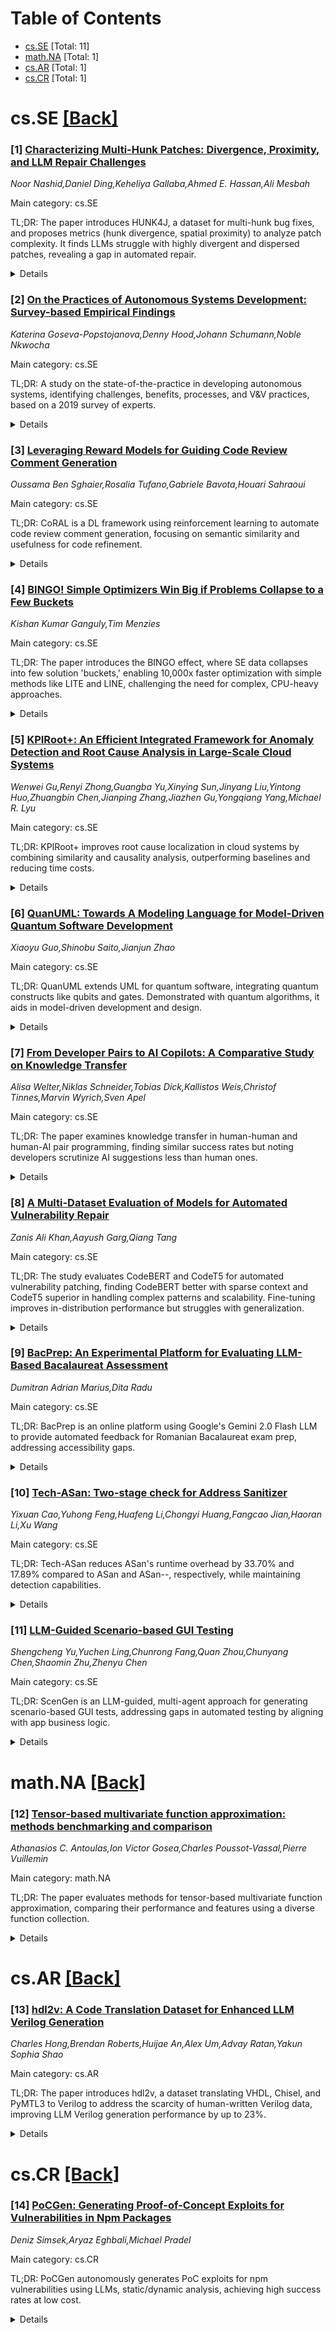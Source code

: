 <div id=toc></div>

# Table of Contents

- [cs.SE](#cs.SE) [Total: 11]
- [math.NA](#math.NA) [Total: 1]
- [cs.AR](#cs.AR) [Total: 1]
- [cs.CR](#cs.CR) [Total: 1]


<div id='cs.SE'></div>

# cs.SE [[Back]](#toc)

### [1] [Characterizing Multi-Hunk Patches: Divergence, Proximity, and LLM Repair Challenges](https://arxiv.org/abs/2506.04418)
*Noor Nashid,Daniel Ding,Keheliya Gallaba,Ahmed E. Hassan,Ali Mesbah*

Main category: cs.SE

TL;DR: The paper introduces HUNK4J, a dataset for multi-hunk bug fixes, and proposes metrics (hunk divergence, spatial proximity) to analyze patch complexity. It finds LLMs struggle with highly divergent and dispersed patches, revealing a gap in automated repair.


<details>
  <summary>Details</summary>
Motivation: Multi-hunk bugs are common but underrepresented in automated repair. Existing techniques focus on single-hunk fixes, ignoring the complexity of coordinating changes across code.

Method: Characterized HUNK4J (372 real-world defects), proposed hunk divergence (lexical, structural, file-level differences) and spatial proximity (patch distribution). Tested six LLMs.

Result: LLM success rates decline with higher divergence and spatial dispersion. No model succeeded in the most dispersed Fragment class.

Conclusion: Highlights a gap in LLM capabilities for multi-hunk repairs and calls for divergence-aware strategies.

Abstract: Multi-hunk bugs, where fixes span disjoint regions of code, are common in
practice, yet remain underrepresented in automated repair. Existing techniques
and benchmarks pre-dominantly target single-hunk scenarios, overlooking the
added complexity of coordinating semantically related changes across the
codebase. In this work, we characterize HUNK4J, a dataset of multi-hunk patches
derived from 372 real-world defects. We propose hunk divergence, a metric that
quantifies the variation among edits in a patch by capturing lexical,
structural, and file-level differences, while incorporating the number of hunks
involved. We further define spatial proximity, a classification that models how
hunks are spatially distributed across the program hierarchy. Our empirical
study spanning six LLMs reveals that model success rates decline with increased
divergence and spatial dispersion. Notably, when using the LLM alone, no model
succeeds in the most dispersed Fragment class. These findings highlight a
critical gap in LLM capabilities and motivate divergence-aware repair
strategies.

</details>


### [2] [On the Practices of Autonomous Systems Development: Survey-based Empirical Findings](https://arxiv.org/abs/2506.04438)
*Katerina Goseva-Popstojanova,Denny Hood,Johann Schumann,Noble Nkwocha*

Main category: cs.SE

TL;DR: A study on the state-of-the-practice in developing autonomous systems, identifying challenges, benefits, processes, and V&V practices, based on a 2019 survey of experts.


<details>
  <summary>Details</summary>
Motivation: Lack of information on autonomous systems development practices due to dynamic applications and proprietary constraints.

Method: Anonymous online survey in 2019 with experts in autonomous systems and/or MBSwE.

Result: Data on autonomous systems' development practices, challenges, benefits, and V&V methods.

Conclusion: Ongoing study aims to track evolution of autonomous systems development practices over time.

Abstract: Autonomous systems have gained an important role in many industry domains and
are beginning to change everyday life. However, due to dynamically emerging
applications and often proprietary constraints, there is a lack of information
about the practice of developing autonomous systems. This paper presents the
first part of the longitudinal study focused on establishing
state-of-the-practice, identifying and quantifying the challenges and benefits,
identifying the processes and standards used, and exploring verification and
validation (V&V) practices used for the development of autonomous systems. The
results presented in this paper are based on data about software systems that
have autonomous functionality and may employ model-based software engineering
(MBSwE) and reuse. These data were collected using an anonymous online survey
that was administered in 2019 and were provided by experts with experience in
development of autonomous systems and /or the use of MBSwE. Our current work is
focused on repeating the survey to collect more recent data and discover how
the development of autonomous systems has evolved over time.

</details>


### [3] [Leveraging Reward Models for Guiding Code Review Comment Generation](https://arxiv.org/abs/2506.04464)
*Oussama Ben Sghaier,Rosalia Tufano,Gabriele Bavota,Houari Sahraoui*

Main category: cs.SE

TL;DR: CoRAL is a DL framework using reinforcement learning to automate code review comment generation, focusing on semantic similarity and usefulness for code refinement.


<details>
  <summary>Details</summary>
Motivation: Code review is time-consuming and subjective; automating it with DL can improve efficiency and consistency.

Method: CoRAL uses reinforcement learning with a reward mechanism based on comment semantics and usefulness for code refinement.

Result: CoRAL outperforms baseline techniques in generating meaningful and useful review comments.

Conclusion: CoRAL effectively automates code review comment generation, enhancing the review process.

Abstract: Code review is a crucial component of modern software development, involving
the evaluation of code quality, providing feedback on potential issues, and
refining the code to address identified problems. Despite these benefits, code
review can be rather time consuming, and influenced by subjectivity and human
factors. For these reasons, techniques to (partially) automate the code review
process have been proposed in the literature. Among those, the ones exploiting
deep learning (DL) are able to tackle the generative aspect of code review, by
commenting on a given code as a human reviewer would do (i.e., comment
generation task) or by automatically implementing code changes required to
address a reviewer's comment (i.e., code refinement task). In this paper, we
introduce CoRAL, a deep learning framework automating review comment generation
by exploiting reinforcement learning with a reward mechanism considering both
the semantics of the generated comments as well as their usefulness as input
for other models automating the code refinement task. The core idea is that if
the DL model generates comments that are semantically similar to the expected
ones or can be successfully implemented by a second model specialized in code
refinement, these comments are likely to be meaningful and useful, thus
deserving a high reward in the reinforcement learning framework. We present
both quantitative and qualitative comparisons between the comments generated by
CoRAL and those produced by the latest baseline techniques, highlighting the
effectiveness and superiority of our approach.

</details>


### [4] [BINGO! Simple Optimizers Win Big if Problems Collapse to a Few Buckets](https://arxiv.org/abs/2506.04509)
*Kishan Kumar Ganguly,Tim Menzies*

Main category: cs.SE

TL;DR: The paper introduces the BINGO effect, where SE data collapses into few solution 'buckets,' enabling 10,000x faster optimization with simple methods like LITE and LINE, challenging the need for complex, CPU-heavy approaches.


<details>
  <summary>Details</summary>
Motivation: Traditional multi-objective optimization in SE is slow and complex. The BINGO effect reveals that SE data occupies a small fraction of possible solutions, simplifying optimization.

Method: The authors analyze 39 SE problems to demonstrate the BINGO effect. They develop new algorithms (LITE and LINE) that use simple stochastic selection, outperforming complex optimizers like DEHB.

Result: The methods achieve 10,000x faster optimization with comparable effectiveness to state-of-the-art techniques.

Conclusion: The BINGO effect explains why simple methods work well in SE and challenges the necessity of resource-intensive optimization. Data and code are publicly available.

Abstract: Traditional multi-objective optimization in software engineering (SE) can be
slow and complex. This paper introduces the BINGO effect: a novel phenomenon
where SE data surprisingly collapses into a tiny fraction of possible solution
"buckets" (e.g., only 100 used from 4,096 expected).
  We show the BINGO effect's prevalence across 39 optimization in SE problems.
Exploiting this, we optimize 10,000 times faster than state-of-the-art methods,
with comparable effectiveness. Our new algorithms (LITE and LINE), demonstrate
that simple stochastic selection can match complex optimizers like DEHB. This
work explains why simple methods succeed in SE-real data occupies a small
corner of possibilities-and guides when to apply them, challenging the need for
CPU-heavy optimization.
  Our data and code are public at GitHub (see anon-artifacts/bingo).

</details>


### [5] [KPIRoot+: An Efficient Integrated Framework for Anomaly Detection and Root Cause Analysis in Large-Scale Cloud Systems](https://arxiv.org/abs/2506.04569)
*Wenwei Gu,Renyi Zhong,Guangba Yu,Xinying Sun,Jinyang Liu,Yintong Huo,Zhuangbin Chen,Jianping Zhang,Jiazhen Gu,Yongqiang Yang,Michael R. Lyu*

Main category: cs.SE

TL;DR: KPIRoot+ improves root cause localization in cloud systems by combining similarity and causality analysis, outperforming baselines and reducing time costs.


<details>
  <summary>Details</summary>
Motivation: Traditional methods for root cause localization in cloud systems are ineffective in complex environments, and deep learning approaches face computational and interpretability challenges.

Method: KPIRoot+ combines similarity and causality analysis, using symbolic aggregate approximation for efficient KPI representation, and addresses limitations of its predecessor.

Result: KPIRoot+ outperforms eight baselines by 2.9% to 35.7% and reduces time cost by 34.7%.

Conclusion: KPIRoot+ is an efficient solution for root cause localization in cloud systems, validated in a large-scale production environment.

Abstract: To ensure the reliability of cloud systems, their performance is monitored
using KPIs (key performance indicators). When issues arise, root cause
localization identifies KPIs responsible for service degradation, aiding in
quick diagnosis and resolution. Traditional methods rely on similarity
calculations, which can be ineffective in complex, interdependent cloud
environments. While deep learning-based approaches model these dependencies
better, they often face challenges such as high computational demands and lack
of interpretability.
  To address these issues, KPIRoot is proposed as an efficient method combining
similarity and causality analysis. It uses symbolic aggregate approximation for
compact KPI representation, improving analysis efficiency. However, deployment
in Cloud H revealed two drawbacks: 1) threshold-based anomaly detection misses
some performance anomalies, and 2) SAX representation fails to capture
intricate variation trends. KPIRoot+ addresses these limitations, outperforming
eight state-of-the-art baselines by 2.9% to 35.7%, while reducing time cost by
34.7%. We also share our experience deploying KPIRoot in a large-scale cloud
provider's production environment.

</details>


### [6] [QuanUML: Towards A Modeling Language for Model-Driven Quantum Software Development](https://arxiv.org/abs/2506.04639)
*Xiaoyu Guo,Shinobu Saito,Jianjun Zhao*

Main category: cs.SE

TL;DR: QuanUML extends UML for quantum software, integrating quantum constructs like qubits and gates. Demonstrated with quantum algorithms, it aids in model-driven development and design.


<details>
  <summary>Details</summary>
Motivation: To address the lack of modeling tools for quantum software systems by extending UML with quantum-specific constructs.

Method: Extends UML with quantum elements (qubits, gates) and applies it to quantum algorithms like Efficient Long-Range Entanglement and Shor's Algorithm.

Result: QuanUML successfully models quantum and hybrid systems, offering a structured framework for quantum software design.

Conclusion: QuanUML is a practical tool for quantum software development, with potential for future enhancements.

Abstract: This paper introduces QuanUML, an extension of the Unified Modeling Language
(UML) tailored for quantum software systems. QuanUML integrates
quantum-specific constructs, such as qubits and quantum gates, into the UML
framework, enabling the modeling of both quantum and hybrid quantum-classical
systems. We apply QuanUML to Efficient Long-Range Entanglement using Dynamic
Circuits and Shor's Algorithm, demonstrating its utility in designing and
visualizing quantum algorithms. Our approach supports model-driven development
of quantum software and offers a structured framework for quantum software
design. We also highlight its advantages over existing methods and discuss
future improvements.

</details>


### [7] [From Developer Pairs to AI Copilots: A Comparative Study on Knowledge Transfer](https://arxiv.org/abs/2506.04785)
*Alisa Welter,Niklas Schneider,Tobias Dick,Kallistos Weis,Christof Tinnes,Marvin Wyrich,Sven Apel*

Main category: cs.SE

TL;DR: The paper examines knowledge transfer in human-human and human-AI pair programming, finding similar success rates but noting developers scrutinize AI suggestions less than human ones.


<details>
  <summary>Details</summary>
Motivation: To understand how knowledge transfer differs between human-human and human-AI pair programming, given the rise of AI coding assistants like GitHub Copilot.

Method: An empirical study comparing developer pairs without AI support to individuals using GitHub Copilot, using an extended knowledge transfer framework and semi-automated evaluation.

Result: Similar frequency of successful knowledge transfer episodes in both settings, but developers scrutinize AI suggestions less and Copilot can remind developers of overlooked details.

Conclusion: AI coding assistants like GitHub Copilot can facilitate knowledge transfer but require careful scrutiny to match human pair programming effectiveness.

Abstract: Knowledge transfer is fundamental to human collaboration and is therefore
common in software engineering. Pair programming is a prominent instance. With
the rise of AI coding assistants, developers now not only work with human
partners but also, as some claim, with AI pair programmers. Although studies
confirm knowledge transfer during human pair programming, its effectiveness
with AI coding assistants remains uncertain. To analyze knowledge transfer in
both human-human and human-AI settings, we conducted an empirical study where
developer pairs solved a programming task without AI support, while a separate
group of individual developers completed the same task using the AI coding
assistant GitHub Copilot. We extended an existing knowledge transfer framework
and employed a semi-automated evaluation pipeline to assess differences in
knowledge transfer episodes across both settings. We found a similar frequency
of successful knowledge transfer episodes and overlapping topical categories
across both settings. Two of our key findings are that developers tend to
accept GitHub Copilot's suggestions with less scrutiny than those from human
pair programming partners, but also that GitHub Copilot can subtly remind
developers of important code details they might otherwise overlook.

</details>


### [8] [A Multi-Dataset Evaluation of Models for Automated Vulnerability Repair](https://arxiv.org/abs/2506.04987)
*Zanis Ali Khan,Aayush Garg,Qiang Tang*

Main category: cs.SE

TL;DR: The study evaluates CodeBERT and CodeT5 for automated vulnerability patching, finding CodeBERT better with sparse context and CodeT5 superior in handling complex patterns and scalability. Fine-tuning improves in-distribution performance but struggles with generalization.


<details>
  <summary>Details</summary>
Motivation: To address the underexplored area of vulnerability patching in Automated Program Repair (APR) and assess the effectiveness of pre-trained language models like CodeBERT and CodeT5.

Method: Evaluated CodeBERT and CodeT5 across six datasets and four languages, testing accuracy and generalization to unknown vulnerabilities, including fine-tuned models on in-distribution and out-of-distribution data.

Result: CodeBERT performs better in fragmented/sparse contexts, while CodeT5 excels in complex patterns and scalability. Fine-tuning improves in-distribution performance but models struggle with generalization.

Conclusion: The study benchmarks model performance, identifies generalization challenges, and provides insights for advancing automated vulnerability patching in real-world security applications.

Abstract: Software vulnerabilities pose significant security threats, requiring
effective mitigation. While Automated Program Repair (APR) has advanced in
fixing general bugs, vulnerability patching, a security-critical aspect of APR
remains underexplored. This study investigates pre-trained language models,
CodeBERT and CodeT5, for automated vulnerability patching across six datasets
and four languages. We evaluate their accuracy and generalization to unknown
vulnerabilities. Results show that while both models face challenges with
fragmented or sparse context, CodeBERT performs comparatively better in such
scenarios, whereas CodeT5 excels in capturing complex vulnerability patterns.
CodeT5 also demonstrates superior scalability. Furthermore, we test fine-tuned
models on both in-distribution (trained) and out-of-distribution (unseen)
datasets. While fine-tuning improves in-distribution performance, models
struggle to generalize to unseen data, highlighting challenges in robust
vulnerability detection. This study benchmarks model performance, identifies
limitations in generalization, and provides actionable insights to advance
automated vulnerability patching for real-world security applications.

</details>


### [9] [BacPrep: An Experimental Platform for Evaluating LLM-Based Bacalaureat Assessment](https://arxiv.org/abs/2506.04989)
*Dumitran Adrian Marius,Dita Radu*

Main category: cs.SE

TL;DR: BacPrep is an online platform using Google's Gemini 2.0 Flash LLM to provide automated feedback for Romanian Bacalaureat exam prep, addressing accessibility gaps.


<details>
  <summary>Details</summary>
Motivation: To tackle the lack of quality exam preparation and feedback for students in remote or underserved areas.

Method: Uses official exam questions and grading schemes with Gemini 2.0 Flash for automated feedback, collecting student solutions and LLM outputs for validation.

Result: Currently operational, focusing on data collection for expert validation to assess LLM feasibility and accuracy.

Conclusion: BacPrep aims to validate LLM use in exam feedback before reliable deployment, detailing design, ethics, and validation plans.

Abstract: Accessing quality preparation and feedback for the Romanian Bacalaureat exam
is challenging, particularly for students in remote or underserved areas. This
paper introduces BacPrep, an experimental online platform exploring Large
Language Model (LLM) potential for automated assessment, aiming to offer a
free, accessible resource. Using official exam questions from the last 5 years,
BacPrep employs one of Google's newest models, Gemini 2.0 Flash (released Feb
2025), guided by official grading schemes, to provide experimental feedback.
Currently operational, its primary research function is collecting student
solutions and LLM outputs. This focused dataset is vital for planned expert
validation to rigorously evaluate the feasibility and accuracy of this
cutting-edge LLM in the specific Bacalaureat context before reliable
deployment. We detail the design, data strategy, status, validation plan, and
ethics.

</details>


### [10] [Tech-ASan: Two-stage check for Address Sanitizer](https://arxiv.org/abs/2506.05022)
*Yixuan Cao,Yuhong Feng,Huafeng Li,Chongyi Huang,Fangcao Jian,Haoran Li,Xu Wang*

Main category: cs.SE

TL;DR: Tech-ASan reduces ASan's runtime overhead by 33.70% and 17.89% compared to ASan and ASan--, respectively, while maintaining detection capabilities.


<details>
  <summary>Details</summary>
Motivation: ASan's high runtime overhead limits its efficiency in large software testing, and existing methods either fail to eliminate redundant checks or compromise safety.

Method: Tech-ASan introduces a two-stage check algorithm using magic value comparison, an optimizer for redundant checks, and implementation on LLVM.

Result: Tech-ASan shows reduced overhead and detects fewer false negatives than ASan and ASan--.

Conclusion: Tech-ASan effectively balances performance and safety, making it a superior alternative for memory error detection.

Abstract: Address Sanitizer (ASan) is a sharp weapon for detecting memory safety
violations, including temporal and spatial errors hidden in C/C++ programs
during execution. However, ASan incurs significant runtime overhead, which
limits its efficiency in testing large software. The overhead mainly comes from
sanitizer checks due to the frequent and expensive shadow memory access. Over
the past decade, many methods have been developed to speed up ASan by
eliminating and accelerating sanitizer checks, however, they either fail to
adequately eliminate redundant checks or compromise detection capabilities. To
address this issue, this paper presents Tech-ASan, a two-stage check based
technique to accelerate ASan with safety assurance. First, we propose a novel
two-stage check algorithm for ASan, which leverages magic value comparison to
reduce most of the costly shadow memory accesses. Second, we design an
efficient optimizer to eliminate redundant checks, which integrates a novel
algorithm for removing checks in loops. Third, we implement Tech-ASan as a
memory safety tool based on the LLVM compiler infrastructure. Our evaluation
using the SPEC CPU2006 benchmark shows that Tech-ASan outperforms the
state-of-the-art methods with 33.70% and 17.89% less runtime overhead than ASan
and ASan--, respectively. Moreover, Tech-ASan detects 56 fewer false negative
cases than ASan and ASan-- when testing on the Juliet Test Suite under the same
redzone setting.

</details>


### [11] [LLM-Guided Scenario-based GUI Testing](https://arxiv.org/abs/2506.05079)
*Shengcheng Yu,Yuchen Ling,Chunrong Fang,Quan Zhou,Chunyang Chen,Shaomin Zhu,Zhenyu Chen*

Main category: cs.SE

TL;DR: ScenGen is an LLM-guided, multi-agent approach for generating scenario-based GUI tests, addressing gaps in automated testing by aligning with app business logic.


<details>
  <summary>Details</summary>
Motivation: Existing automated GUI testing lacks alignment with app business logic, missing critical functionalities. Manual testing's scenario-based approach inspired this work.

Method: ScenGen uses five agents (Observer, Decider, Executor, Supervisor, Recorder) to simulate manual testing, leveraging LLMs for GUI semantics and scenario completion.

Result: ScenGen effectively generates scenario-based GUI tests, ensuring traceability and alignment with testing scenarios.

Conclusion: ScenGen bridges the gap between automated testing and app business logic, improving test coverage and effectiveness.

Abstract: The assurance of mobile app GUI is more and more significant. Automated GUI
testing approaches of different strategies have been developed, while there are
still huge gaps between the approaches and the app business logic, not taking
the completion of specific testing scenarios as the exploration target, leading
to the exploration missing of critical app functionalities. Learning from the
manual testing, which takes testing scenarios with app business logic as the
basic granularity, in this paper, we utilize the LLMs to understand the
semantics presented in app GUI and how they are mapped in the testing context
based on specific testing scenarios. Then, scenario-based GUI tests are
generated with the guidance of multi-agent collaboration. Specifically, we
propose ScenGen, a novel LLM-guided scenario-based GUI testing approach
involving five agents to respectively take responsibilities of different phases
of the manual testing process. The Observer perceives the app GUI state by
extracting GUI widgets and forming GUI layouts, understanding the expressed
semantics. Then the app GUI info is sent to the Decider to make decisions on
target widgets based on the target testing scenarios. The decision-making
process takes the completion of specific testing scenarios as the exploration
target. The Executor then executes the demanding operations on the apps. The
execution results are checked by the Supervisor on whether the generated tests
are consistent with the completion target of the testing scenarios, ensuring
the traceability of the test generation and execution. Furthermore, the
corresponding GUI test operations are recorded to the context memory by
Recorder as an important basis for further decision-making, meanwhile
monitoring the runtime bug occurrences. ScenGen is evaluated and the results
show that ScenGen can effectively generate scenario-based GUI tests guided by
LLMs.

</details>


<div id='math.NA'></div>

# math.NA [[Back]](#toc)

### [12] [Tensor-based multivariate function approximation: methods benchmarking and comparison](https://arxiv.org/abs/2506.04791)
*Athanasios C. Antoulas,Ion Victor Gosea,Charles Poussot-Vassal,Pierre Vuillemin*

Main category: math.NA

TL;DR: The paper evaluates methods for tensor-based multivariate function approximation, comparing their performance and features using a diverse function collection.


<details>
  <summary>Details</summary>
Motivation: To fairly assess and guide users on the strengths and limitations of various tensor approximation tools, without ranking them.

Method: Construct tensors from diverse functions, evaluate method performances (accuracy, computational time, etc.), and compare methods using multiple criteria.

Result: Provides a benchmark collection for tensor approximation tools and detailed insights into the multivariate Loewner Framework (mLF).

Conclusion: The note aims to help users understand and choose appropriate tensor approximation methods, highlighting mLF's contributions.

Abstract: In this note, we evaluate the performances, the features and the
user-experience of some methods (and their implementations) designed for
tensor- (or data-) based multivariate function construction and approximation.
To this aim, a collection of multivariate functions extracted from contributive
works coming from different communities, is suggested. First, these functions
with varying complexity (e.g. number and degree of the variables) and nature
(e.g. rational, irrational, differentiable or not, symmetric, etc.) are used to
construct tensors, each of different dimension and size on the disk. Second,
grounded on this tensor, we inspect performances of each considered method
(e.g. the accuracy, the computational time, the parameters tuning impact,
etc.). Finally, considering the "best" parameter tuning set, we compare each
method using multiple evaluation criteria. The purpose of this note is not to
rank the methods but rather to evaluate as fairly as possible the different
available strategies, with the idea in mind to guide users to understand the
process, the possibilities, the advantages and the limits brought by each
tools. The contribution claimed is to suggest a complete benchmark collection
of some available tools for tensor approximation by surrogate models (e.g.
rational functions, networks, etc.). In addition, as contributors of the
multivariate Loewner Framework (mLF) approach (and its side implementation in
MDSPACK), attention and details of the latter are more explicitly given, in
order to provide readers a digest of this contributive work and some details
with simple examples.

</details>


<div id='cs.AR'></div>

# cs.AR [[Back]](#toc)

### [13] [hdl2v: A Code Translation Dataset for Enhanced LLM Verilog Generation](https://arxiv.org/abs/2506.04544)
*Charles Hong,Brendan Roberts,Huijae An,Alex Um,Advay Ratan,Yakun Sophia Shao*

Main category: cs.AR

TL;DR: The paper introduces hdl2v, a dataset translating VHDL, Chisel, and PyMTL3 to Verilog to address the scarcity of human-written Verilog data, improving LLM Verilog generation performance by up to 23%.


<details>
  <summary>Details</summary>
Motivation: The lack of publicly available Verilog code compared to software languages like Python limits LLM performance in hardware code generation.

Method: The hdl2v dataset is created by translating VHDL, Chisel, and PyMTL3 to Verilog, and its impact is tested on a 32B-parameter LLM.

Result: hdl2v improves LLM Verilog generation by 23% (pass@10) and boosts a data augmentation-based approach by 63%.

Conclusion: hdl2v enhances LLM performance in Verilog generation, and future work can expand on dataset characteristics for further improvements.

Abstract: Large language models (LLMs) are playing an increasingly large role in
domains such as code generation, including hardware code generation, where
Verilog is the key language. However, the amount of publicly available Verilog
code pales in comparison to the amount of code available for software languages
like Python. In this work, we present hdl2v ("HDL-to-Verilog"), a dataset which
seeks to increase the amount of available human-written Verilog data by
translating or compiling three other hardware description languages - VHDL,
Chisel, and PyMTL3 - to Verilog. Furthermore, we demonstrate the value of hdl2v
in enhancing LLM Verilog generation by improving performance of a 32
billion-parameter open-weight model by up to 23% (pass@10) in VerilogEvalV2,
without utilizing any data augmentation or knowledge distillation from larger
models. We also show hdl2v's ability to boost the performance of a data
augmentation-based fine-tuning approach by 63%. Finally, we characterize and
analyze our dataset to better understand which characteristics of
HDL-to-Verilog datasets can be expanded upon in future work for even better
performance.

</details>


<div id='cs.CR'></div>

# cs.CR [[Back]](#toc)

### [14] [PoCGen: Generating Proof-of-Concept Exploits for Vulnerabilities in Npm Packages](https://arxiv.org/abs/2506.04962)
*Deniz Simsek,Aryaz Eghbali,Michael Pradel*

Main category: cs.CR

TL;DR: PoCGen autonomously generates PoC exploits for npm vulnerabilities using LLMs, static/dynamic analysis, achieving high success rates at low cost.


<details>
  <summary>Details</summary>
Motivation: Vulnerability reports often lack PoC exploits, hindering timely patching. Manual PoC creation is challenging due to incomplete reports and complex API interactions.

Method: PoCGen combines LLMs with static/dynamic analysis to understand reports, generate/validate PoC exploits.

Result: Success rates: 77% (SecBench.js) and 39% (new dataset), outperforming baselines by 45%. Cost: $0.02 per exploit.

Conclusion: PoCGen is effective, scalable, and cost-efficient for generating PoC exploits, aiding vulnerability remediation.

Abstract: Security vulnerabilities in software packages are a significant concern for
developers and users alike. Patching these vulnerabilities in a timely manner
is crucial to restoring the integrity and security of software systems.
However, previous work has shown that vulnerability reports often lack
proof-of-concept (PoC) exploits, which are essential for fixing the
vulnerability, testing patches, and avoiding regressions. Creating a PoC
exploit is challenging because vulnerability reports are informal and often
incomplete, and because it requires a detailed understanding of how inputs
passed to potentially vulnerable APIs may reach security-relevant sinks. In
this paper, we present PoCGen, a novel approach to autonomously generate and
validate PoC exploits for vulnerabilities in npm packages. This is the first
fully autonomous approach to use large language models (LLMs) in tandem with
static and dynamic analysis techniques for PoC exploit generation. PoCGen
leverages an LLM for understanding vulnerability reports, for generating
candidate PoC exploits, and for validating and refining them. Our approach
successfully generates exploits for 77% of the vulnerabilities in the
SecBench.js dataset and 39% in a new, more challenging dataset of 794 recent
vulnerabilities. This success rate significantly outperforms a recent baseline
(by 45 absolute percentage points), while imposing an average cost of $0.02 per
generated exploit.

</details>
